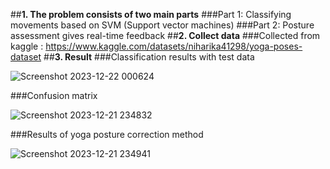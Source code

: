 ##**1. The problem consists of two main parts**
###Part 1: Classifying movements based on SVM (Support vector machines)
###Part 2: Posture assessment gives real-time feedback
##**2. Collect data**
###Collected from kaggle : https://www.kaggle.com/datasets/niharika41298/yoga-poses-dataset
##**3. Result**
###Classification results with test data

![Screenshot 2023-12-22 000624](https://github.com/FPT-ThaiTuan/Detect-Yoga-Poses-And-Correction-In-Real-Time-Using-Machine-Learning-Algorithms/assets/105273233/ef300e3d-55e7-4d32-9f66-cf1ee9e59e45)

###Confusion matrix

![Screenshot 2023-12-21 234832](https://github.com/FPT-ThaiTuan/Detect-Yoga-Poses-And-Correction-In-Real-Time-Using-Machine-Learning-Algorithms/assets/105273233/46ab847e-9868-41b4-b488-d3ec31f51373)

###Results of yoga posture correction method

![Screenshot 2023-12-21 234941](https://github.com/FPT-ThaiTuan/Detect-Yoga-Poses-And-Correction-In-Real-Time-Using-Machine-Learning-Algorithms/assets/105273233/56ed37d9-3ff6-4c18-b63b-f58f648b6fbf)
